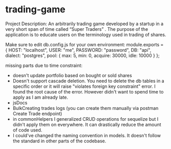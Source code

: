 # trading-game
Project Description: An arbitrarily trading game developed by a startup in a very short span of time called “Super Traders” . The purpose of the application is to educate users on the terminology used in trading of shares. 

Make sure to edit db.config.js for your own environment:
module.exports = {
    HOST: "localhost",
    USER: "me",
    PASSWORD: "password",
    DB: "api",
    dialect: "postgres",
    pool: {
      max: 5,
      min: 0,
      acquire: 30000,
      idle: 10000
    }
  };

missing parts due to time constraint:
- doesn't update portfolio based on bought or sold shares
- Doesn't support cascade deletion. You need to delete the db tables in a specific order or it will raise "violates foreign key constraint" error. I found the root cause of the error. However didn't want to spend time to apply as I am already late.
- jsDocs
- BulkCreating trades logs (you can create them manually via postman Create Trade endpoint)
- in commonHelpers I generalized CRUD operations for sequelize but I didn't apply them on everywhere. It can drastically reduce the amount of code used.
- I could've changed the naming convention in models. It doesn't follow the standard in other parts of the codebase.
